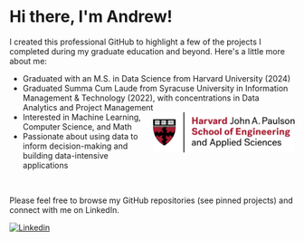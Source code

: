 # Hi there, I'm Andrew!

I created this professional GitHub to highlight a few of the projects I completed during my graduate education and beyond. Here's a little more about me:

<ul>
  <li>Graduated with an M.S. in Data Science from Harvard University (2024)</li>
  <li>Graduated Summa Cum Laude from Syracuse University in Information Management & Technology (2022), with concentrations in Data Analytics and Project Management</li>
     <img src="./h_seas_logo_rgb.png" align="right" style="width: 250px;">
  <li>Interested in Machine Learning, Computer Science, and Math</li>
  <li>Passionate about using data to inform decision-making and building data-intensive applications</li>
</ul>
<br>

Please feel free to browse my GitHub repositories (see pinned projects) and connect with me on LinkedIn.

[![Linkedin](https://img.shields.io/badge/linkedin-blue?&style=for-the-badge)](https://www.linkedin.com/in/andrewjosephsullivan/)

<br clear="right"/>
